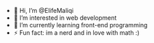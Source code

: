 - 👋 Hi, I’m @ElifeMaliqi
- 👀 I’m interested in web development
- 🌱 I’m currently learning front-end programming
- ⚡ Fun fact: im a nerd and in love with math :)

<!---
ElifeMaliqi/ElifeMaliqi is a ✨ special ✨ repository because its `README.md` (this file) appears on your GitHub profile.
You can click the Preview link to take a look at your changes.
--->
